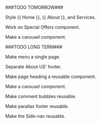 ###TODO TOMORROW###

Style {{ Home }}, {{ About }}, and Services.

Work on Special Offers component.

Make a carousel component.




###TODO LONG TERM###

Make menu a single page.

Separate About US' footer.

Make page heading a reusable component.

Make a carousel component.

Make comment bubbles reusable.

Make parallax footer reusable.

Make the Side-nav reusable.
